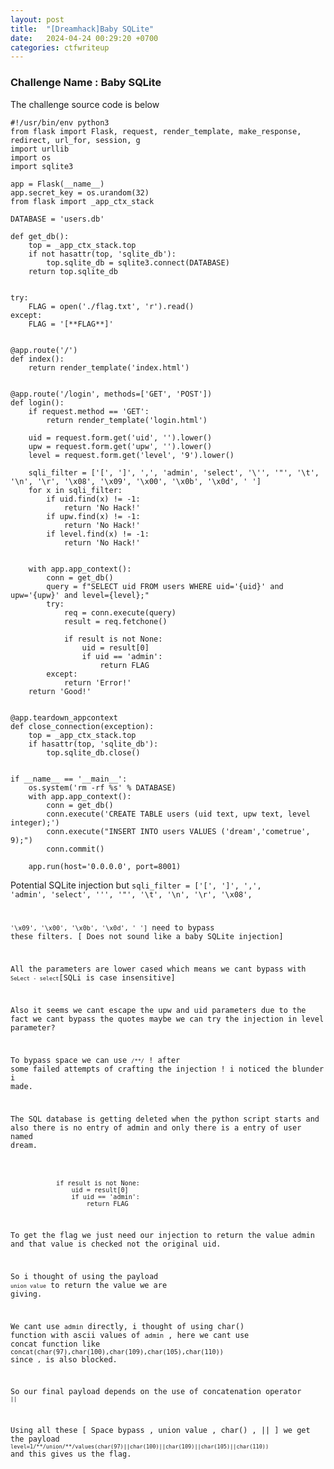 ```yaml
---
layout: post
title:  "[Dreamhack]Baby SQLite"
date:   2024-04-24 00:29:20 +0700
categories: ctfwriteup
---
```


### Challenge Name : Baby SQLite

The challenge source code is below

```
#!/usr/bin/env python3
from flask import Flask, request, render_template, make_response, redirect, url_for, session, g
import urllib
import os
import sqlite3

app = Flask(__name__)
app.secret_key = os.urandom(32)
from flask import _app_ctx_stack

DATABASE = 'users.db'

def get_db():
    top = _app_ctx_stack.top
    if not hasattr(top, 'sqlite_db'):
        top.sqlite_db = sqlite3.connect(DATABASE)
    return top.sqlite_db


try:
    FLAG = open('./flag.txt', 'r').read()
except:
    FLAG = '[**FLAG**]'


@app.route('/')
def index():
    return render_template('index.html')


@app.route('/login', methods=['GET', 'POST'])
def login():
    if request.method == 'GET':
        return render_template('login.html')

    uid = request.form.get('uid', '').lower()
    upw = request.form.get('upw', '').lower()
    level = request.form.get('level', '9').lower()

    sqli_filter = ['[', ']', ',', 'admin', 'select', '\'', '"', '\t', '\n', '\r', '\x08', '\x09', '\x00', '\x0b', '\x0d', ' ']
    for x in sqli_filter:
        if uid.find(x) != -1:
            return 'No Hack!'
        if upw.find(x) != -1:
            return 'No Hack!'
        if level.find(x) != -1:
            return 'No Hack!'

    
    with app.app_context():
        conn = get_db()
        query = f"SELECT uid FROM users WHERE uid='{uid}' and upw='{upw}' and level={level};"
        try:
            req = conn.execute(query)
            result = req.fetchone()

            if result is not None:
                uid = result[0]
                if uid == 'admin':
                    return FLAG
        except:
            return 'Error!'
    return 'Good!'


@app.teardown_appcontext
def close_connection(exception):
    top = _app_ctx_stack.top
    if hasattr(top, 'sqlite_db'):
        top.sqlite_db.close()


if __name__ == '__main__':
    os.system('rm -rf %s' % DATABASE)
    with app.app_context():
        conn = get_db()
        conn.execute('CREATE TABLE users (uid text, upw text, level integer);')
        conn.execute("INSERT INTO users VALUES ('dream','cometrue', 9);")
        conn.commit()

    app.run(host='0.0.0.0', port=8001)

```

Potential SQLite injection but <code>sqli_filter = ['[', ']', ',', 'admin', 'select', '\'', '"', '\t', '\n', '\r', '\x08', 

<code>'\x09', '\x00', '\x0b', '\x0d', ' ']</code> need to bypass these filters. [ Does not sound like a baby SQLite injection]

All the parameters are lower cased which means we cant bypass with <code>`SeLect - select`</code>[SQLi is case insensitive]

Also it seems we cant escape the upw and uid parameters due to the fact we cant bypass the quotes maybe we can try the injection in level parameter?

To bypass space we can use <code>`/**/`</code> ! after some failed attempts of crafting the injection ! i noticed the blunder i made.

The SQL database is getting deleted when the python script starts and also there is no entry of admin and only there is a entry of user named dream.

```

            if result is not None:
                uid = result[0]
                if uid == 'admin':
                    return FLAG
```

To get the flag we just need our injection to return the value admin and that value is checked not the original uid.

So i thought of using the payload <code>`union value`</code> to return the value we are giving.

We cant use `admin` directly, i thought of using char() function with ascii values of `admin` , here we cant use concat function like `concat(char(97),char(100),char(109),char(105),char(110))` since `,` is also blocked.

So our final payload depends on the use of concatenation operator <code>`||`</code>

Using all these [ Space bypass , union value , char() , || ] we get the payload <code>`level=1/**/union/**/values(char(97)||char(100)||char(109)||char(105)||char(110))`</code> and this gives us the flag.


